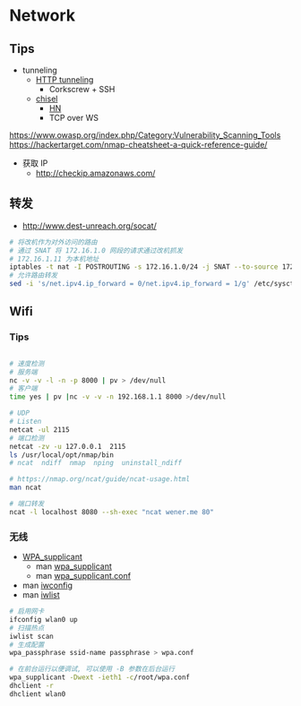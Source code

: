 # Network

## Tips
* tunneling
  * [HTTP tunneling](https://wiki.archlinux.org/index.php/HTTP_tunneling)
    * Corkscrew + SSH
  * [chisel](https://github.com/jpillora/chisel)
    * [HN](https://news.ycombinator.com/item?id=13957242)
    * TCP over WS

https://www.owasp.org/index.php/Category:Vulnerability_Scanning_Tools
https://hackertarget.com/nmap-cheatsheet-a-quick-reference-guide/

* 获取 IP
  * http://checkip.amazonaws.com/

## 转发

* http://www.dest-unreach.org/socat/

```bash
# 将改机作为对外访问的路由
# 通过 SNAT 将 172.16.1.0 网段的请求通过改机抓发
# 172.16.1.11 为本机地址
iptables -t nat -I POSTROUTING -s 172.16.1.0/24 -j SNAT --to-source 172.16.1.11
# 允许路由转发
sed -i 's/net.ipv4.ip_forward = 0/net.ipv4.ip_forward = 1/g' /etc/sysctl.conf;sysctl -p
```

## Wifi

### Tips

```bash

# 速度检测
# 服务端
nc -v -v -l -n -p 8000 | pv > /dev/null
# 客户端
time yes | pv |nc -v -v -n 192.168.1.1 8000 >/dev/null

# UDP
# Listen
netcat -ul 2115
# 端口检测
netcat -zv -u 127.0.0.1  2115
ls /usr/local/opt/nmap/bin
# ncat  ndiff  nmap  nping  uninstall_ndiff

# https://nmap.org/ncat/guide/ncat-usage.html
man ncat

# 端口转发
ncat -l localhost 8080 --sh-exec "ncat wener.me 80"
```

### 无线
* [WPA_supplicant](https://wiki.archlinux.org/index.php/WPA_supplicant)
  * man [wpa_supplicant](https://linux.die.net/man/8/wpa_supplicant)
  * man [wpa_supplicant.conf](https://linux.die.net/man/5/wpa_supplicant.conf)
* man [iwconfig](https://linux.die.net/man/8/iwconfig)
* man [iwlist](https://linux.die.net/man/8/iwlist)

```bash
# 启用网卡
ifconfig wlan0 up
# 扫描热点
iwlist scan
# 生成配置
wpa_passphrase ssid-name passphrase > wpa.conf

# 在前台运行以便调试, 可以使用 -B 参数在后台运行
wpa_supplicant -Dwext -ieth1 -c/root/wpa.conf
dhclient -r
dhclient wlan0
```
